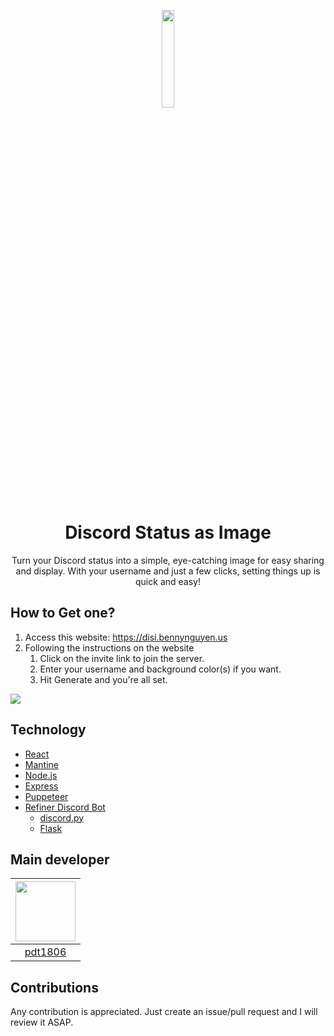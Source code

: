 <p align="center"><img src="https://disi.bennynguyen.us/images/disi-logo.png" width="20%"></img></p>
<h1 align="center">Discord Status as Image</h1>

<p align="center">Turn your Discord status into a simple, eye-catching image for easy sharing and display. With your username and just a few clicks, setting things up is quick and easy!</p>

## How to Get one?

1. Access this website: https://disi.bennynguyen.us
2. Following the instructions on the website
   1. Click on the invite link to join the server.
   2. Enter your username and background color(s) if you want.
   3. Hit Generate and you're all set.

![](https://cdn.discordapp.com/attachments/863030800135225366/1177421186112692224/image.png?ex=657271ee&is=655ffcee&hm=77d4d99abf49e71605b253f689c617f306e81ba6b2698883adf965d3e51878bf&)

## Technology

- [React](https://reactjs.org/)
- [Mantine](https://mantine.dev/)
- [Node.js](https://nodejs.org/en/)
- [Express](https://expressjs.com/)
- [Puppeteer](https://pptr.dev/)
- [Refiner Discord Bot](https://github.com/pdt1806/refiner-discord-bot)
  - [discord.py](https://discordpy.readthedocs.io/en/latest/)
  - [Flask](https://flask.palletsprojects.com/en/1.1.x/)

## Main developer

| <a href="https://github.com/pdt1806" target="_blank"> <img src="https://avatars.githubusercontent.com/u/78996937?v=4" alt="" width="96px" height="96px"> </a> |
| :-----------------------------------------------------------------------------------------------------------------------------------------------------------: |
|                                                             [pdt1806](https://github.com/pdt1806)                                                             |

## Contributions

Any contribution is appreciated. Just create an issue/pull request and I will review it ASAP.
